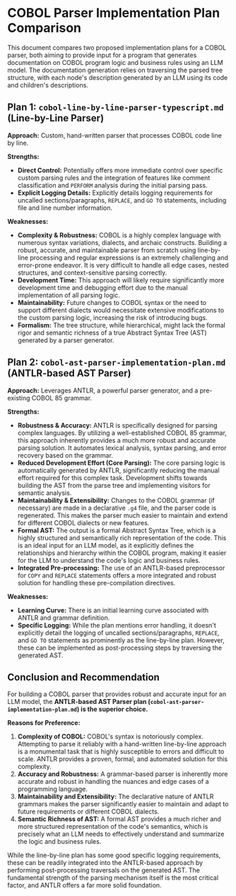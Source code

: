 # COBOL Parser Implementation Plan Comparison

This document compares two proposed implementation plans for a COBOL parser, both aiming to provide input for a program that generates documentation on COBOL program logic and business rules using an LLM model. The documentation generation relies on traversing the parsed tree structure, with each node's description generated by an LLM using its code and children's descriptions.

## Plan 1: `cobol-line-by-line-parser-typescript.md` (Line-by-Line Parser)

**Approach:** Custom, hand-written parser that processes COBOL code line by line.

**Strengths:**

*   **Direct Control:** Potentially offers more immediate control over specific custom parsing rules and the integration of features like comment classification and `PERFORM` analysis during the initial parsing pass.
*   **Explicit Logging Details:** Explicitly details logging requirements for uncalled sections/paragraphs, `REPLACE`, and `GO TO` statements, including file and line number information.

**Weaknesses:**

*   **Complexity & Robustness:** COBOL is a highly complex language with numerous syntax variations, dialects, and archaic constructs. Building a robust, accurate, and maintainable parser from scratch using line-by-line processing and regular expressions is an extremely challenging and error-prone endeavor. It is very difficult to handle all edge cases, nested structures, and context-sensitive parsing correctly.
*   **Development Time:** This approach will likely require significantly more development time and debugging effort due to the manual implementation of all parsing logic.
*   **Maintainability:** Future changes to COBOL syntax or the need to support different dialects would necessitate extensive modifications to the custom parsing logic, increasing the risk of introducing bugs.
*   **Formalism:** The tree structure, while hierarchical, might lack the formal rigor and semantic richness of a true Abstract Syntax Tree (AST) generated by a parser generator.

## Plan 2: `cobol-ast-parser-implementation-plan.md` (ANTLR-based AST Parser)

**Approach:** Leverages ANTLR, a powerful parser generator, and a pre-existing COBOL 85 grammar.

**Strengths:**

*   **Robustness & Accuracy:** ANTLR is specifically designed for parsing complex languages. By utilizing a well-established COBOL 85 grammar, this approach inherently provides a much more robust and accurate parsing solution. It automates lexical analysis, syntax parsing, and error recovery based on the grammar.
*   **Reduced Development Effort (Core Parsing):** The core parsing logic is automatically generated by ANTLR, significantly reducing the manual effort required for this complex task. Development shifts towards building the AST from the parse tree and implementing visitors for semantic analysis.
*   **Maintainability & Extensibility:** Changes to the COBOL grammar (if necessary) are made in a declarative `.g4` file, and the parser code is regenerated. This makes the parser much easier to maintain and extend for different COBOL dialects or new features.
*   **Formal AST:** The output is a formal Abstract Syntax Tree, which is a highly structured and semantically rich representation of the code. This is an ideal input for an LLM model, as it explicitly defines the relationships and hierarchy within the COBOL program, making it easier for the LLM to understand the code's logic and business rules.
*   **Integrated Pre-processing:** The use of an ANTLR-based preprocessor for `COPY` and `REPLACE` statements offers a more integrated and robust solution for handling these pre-compilation directives.

**Weaknesses:**

*   **Learning Curve:** There is an initial learning curve associated with ANTLR and grammar definition.
*   **Specific Logging:** While the plan mentions error handling, it doesn't explicitly detail the logging of uncalled sections/paragraphs, `REPLACE`, and `GO TO` statements as prominently as the line-by-line plan. However, these can be implemented as post-processing steps by traversing the generated AST.

## Conclusion and Recommendation

For building a COBOL parser that provides robust and accurate input for an LLM model, the **ANTLR-based AST Parser plan (`cobol-ast-parser-implementation-plan.md`) is the superior choice.**

**Reasons for Preference:**

1.  **Complexity of COBOL:** COBOL's syntax is notoriously complex. Attempting to parse it reliably with a hand-written line-by-line approach is a monumental task that is highly susceptible to errors and difficult to scale. ANTLR provides a proven, formal, and automated solution for this complexity.
2.  **Accuracy and Robustness:** A grammar-based parser is inherently more accurate and robust in handling the nuances and edge cases of a programming language.
3.  **Maintainability and Extensibility:** The declarative nature of ANTLR grammars makes the parser significantly easier to maintain and adapt to future requirements or different COBOL dialects.
4.  **Semantic Richness of AST:** A formal AST provides a much richer and more structured representation of the code's semantics, which is precisely what an LLM needs to effectively understand and summarize the logic and business rules.

While the line-by-line plan has some good specific logging requirements, these can be readily integrated into the ANTLR-based approach by performing post-processing traversals on the generated AST. The fundamental strength of the parsing mechanism itself is the most critical factor, and ANTLR offers a far more solid foundation.
